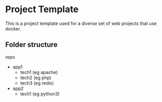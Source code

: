 # Project Template

This is a project template used for a diverse set of web projects that use docker.

## Folder structure

repo
 - app1
   - tech1 (eg apache)
   - tech2 (eg php)
   - tech3 (eg redis)
 - app2
   - tech1 (eg python3)
